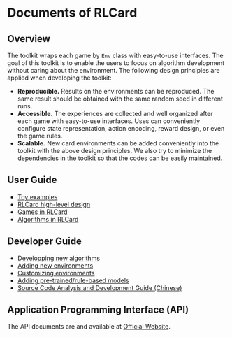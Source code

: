 # Documents of RLCard

## Overview
The toolkit wraps each game by `Env` class with easy-to-use interfaces. The goal of this toolkit is to enable the users to focus on algorithm development without caring about the environment. The following design principles are applied when developing the toolkit:
*   **Reproducible.** Results on the environments can be reproduced. The same result should be obtained with the same random seed in different runs.
*   **Accessible.** The experiences are collected and well organized after each game with easy-to-use interfaces. Uses can conveniently configure state representation, action encoding, reward design, or even the game rules.
*   **Scalable.** New card environments can be added conveniently into the toolkit with the above design principles. We also try to minimize the dependencies in the toolkit so that the codes can be easily maintained.

## User Guide

*   [Toy examples](toy-examples.md)
*   [RLCard high-level design](high-level-design.md)
*   [Games in RLCard](games.md)
*   [Algorithms in RLCard](algorithms.md)

## Developer Guide

*   [Developping new algorithms](developping-algorithms.md)
*   [Adding new environments](adding-new-environments.md)
*   [Customizing environments](customizing-environments.md)
*   [Adding pre-trained/rule-based models](adding-models.md)
*   [Source Code Analysis and Development Guide (Chinese)](source-code-analysis-and-development-guide.md)

## Application Programming Interface (API)
The API documents are and available at [Official Website](http://www.rlcard.org).
